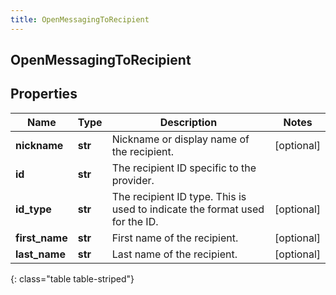 ```yaml
---
title: OpenMessagingToRecipient
---
```

## OpenMessagingToRecipient

## Properties

|Name | Type | Description | Notes|
|------------ | ------------- | ------------- | -------------|
| **nickname** | **str** | Nickname or display name of the recipient. | [optional] |
| **id** | **str** | The recipient ID specific to the provider. | |
| **id_type** | **str** | The recipient ID type. This is used to indicate the format used for the ID. | [optional] |
| **first_name** | **str** | First name of the recipient. | [optional] |
| **last_name** | **str** | Last name of the recipient. | [optional] |
{: class="table table-striped"}


